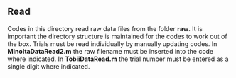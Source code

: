 ## Read

Codes in this directory read raw data files from the folder **raw**. It is important the directory structure is maintained for the codes to work out of the box. Trials must be read individually by manually updating codes. In **MinoltaDataRead2.m** the raw filename must be inserted into the code where indicated. In **TobiiDataRead.m** the trial number must be entered as a single digit where indicated. 
